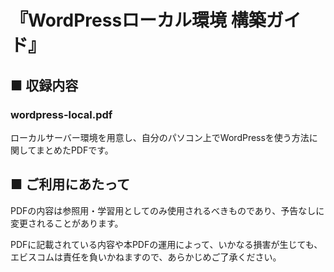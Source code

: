 # 『WordPressローカル環境 構築ガイド』

## ■ 収録内容

### wordpress-local.pdf

ローカルサーバー環境を用意し、自分のパソコン上でWordPressを使う方法に関してまとめたPDFです。



## ■ ご利用にあたって

PDFの内容は参照用・学習用としてのみ使用されるべきものであり、予告なしに変更されることがあります。

PDFに記載されている内容や本PDFの運用によって、いかなる損害が生じても、エビスコムは責任を負いかねますので、あらかじめご了承ください。


